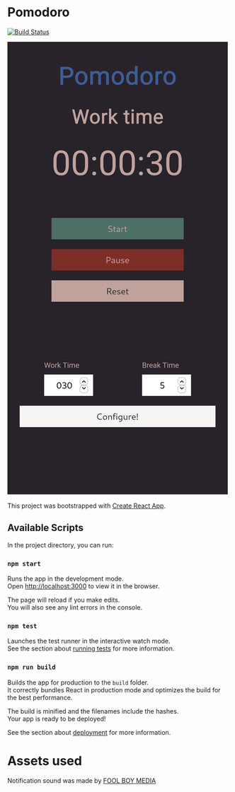 # Pomodoro

[![Build Status](https://drone.yurisantos.dev/api/badges/Yrds/pomodoro/status.svg)](https://drone.yurisantos.dev/Yrds/pomodoro)

![Pomodoro React App](https://raw.githubusercontent.com/Yrds/pomodoro/master/images/screenshot.png)

This project was bootstrapped with [Create React App](https://github.com/facebook/create-react-app).

## Available Scripts

In the project directory, you can run:

### `npm start`

Runs the app in the development mode.<br />
Open [http://localhost:3000](http://localhost:3000) to view it in the browser.

The page will reload if you make edits.<br />
You will also see any lint errors in the console.

### `npm test`

Launches the test runner in the interactive watch mode.<br />
See the section about [running tests](https://facebook.github.io/create-react-app/docs/running-tests) for more information.

### `npm run build`

Builds the app for production to the `build` folder.<br />
It correctly bundles React in production mode and optimizes the build for the best performance.

The build is minified and the filenames include the hashes.<br />
Your app is ready to be deployed!

See the section about [deployment](https://facebook.github.io/create-react-app/docs/deployment) for more information.

# Assets used

Notification sound was made by [FOOL BOY MEDIA](https://www.foolboymedia.co.uk/)
